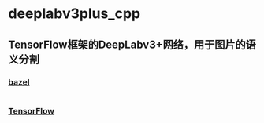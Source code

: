 # deeplabv3plus_cpp


## TensorFlow框架的DeepLabv3+网络，用于图片的语义分割

### [bazel](https://github.com/bazelbuild/bazelisk)
```bash

```
### [TensorFlow](https://github.com/tensorflow/tensorflow)
